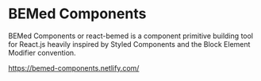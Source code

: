 # BEMed Components

BEMed Components or react-bemed is a component primitive building tool for
React.js heavily inspired by Styled Components and the Block Element Modifier
convention.

<https://bemed-components.netlify.com/>
